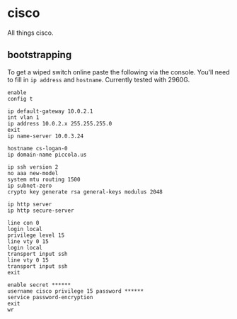 # cisco

All things cisco.

## bootstrapping

To get a wiped switch online paste the following via the console. You'll need to fill in `ip address` and `hostname`. Currently tested with 2960G.

```plaintext
enable
config t

ip default-gateway 10.0.2.1
int vlan 1
ip address 10.0.2.x 255.255.255.0
exit
ip name-server 10.0.3.24

hostname cs-logan-0
ip domain-name piccola.us

ip ssh version 2
no aaa new-model
system mtu routing 1500
ip subnet-zero
crypto key generate rsa general-keys modulus 2048

ip http server
ip http secure-server

line con 0
login local
privilege level 15
line vty 0 15
login local
transport input ssh
line vty 0 15
transport input ssh
exit

enable secret ******
username cisco privilege 15 password ******
service password-encryption
exit
wr
```
